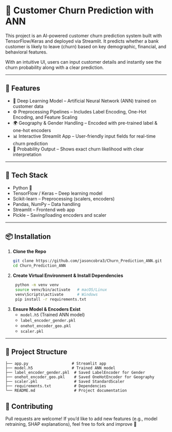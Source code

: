 # 🔮 Customer Churn Prediction with ANN

This project is an AI-powered customer churn prediction system built with TensorFlow/Keras and deployed via Streamlit. It predicts whether a bank customer is likely to leave (churn) based on key demographic, financial, and behavioral features.

With an intuitive UI, users can input customer details and instantly see the churn probability along with a clear prediction.

---

## 🚀 Features

- 🧠 Deep Learning Model – Artificial Neural Network (ANN) trained on customer data
- ⚙️ Preprocessing Pipelines – Includes Label Encoding, One-Hot Encoding, and Feature Scaling
- 🌍 Geography & Gender Handling – Encoded with pre-trained label & one-hot encoders
- 📊 Interactive Streamlit App – User-friendly input fields for real-time churn prediction
- 🔮 Probability Output – Shows exact churn likelihood with clear interpretation

---

## 🧰 Tech Stack

- Python 🐍
- TensorFlow / Keras – Deep learning model
- Scikit-learn – Preprocessing (scalers, encoders)
- Pandas, NumPy – Data handling
- Streamlit – Frontend web app
- Pickle – Saving/loading encoders and scaler

--- 

## 📦 Installation

1. **Clone the Repo**
   ```bash
   git clone https://github.com/jasoncobra3/Churn_Prediction_ANN.git
   cd Churn_Prediction_ANN

2. **Create Virtual Environment & Install Dependencies**
   ```bash
    python -m venv venv
    source venv/bin/activate   # macOS/Linux
    venv\Scripts\activate      # Windows
    pip install -r requirements.txt

3. **Ensure Model & Encoders Exist**
   - `model.h5` (Trained ANN model)
   - `label_encoder_gender.pkl`
   - `onehot_encoder_geo.pkl`
   - `scaler.pkl`
  
---

## 📁 Project Structure
```
├── app.py                   # Streamlit app
├── model.h5                 # Trained ANN model
├── label_encoder_gender.pkl  # Saved LabelEncoder for Gender
├── onehot_encoder_geo.pkl    # Saved OneHotEncoder for Geography
├── scaler.pkl                # Saved StandardScaler
├── requirements.txt          # Dependencies
└── README.md                 # Project documentation
```

## 🤝 Contributing

Pull requests are welcome! If you’d like to add new features (e.g., model retraining, SHAP explanations), feel free to fork and improve 🚀
